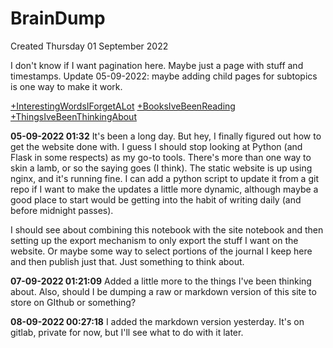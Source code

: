 # BrainDump
Created Thursday 01 September 2022

I don't know if I want pagination here. Maybe just a page with stuff and timestamps. Update 05-09-2022: maybe adding child pages for subtopics is one way to make it work.

[+InterestingWordsIForgetALot](./BrainDump/InterestingWordsIForgetALot.md)
[+BooksIveBeenReading](./BrainDump/BooksIveBeenReading.md)
[+ThingsIveBeenThinkingAbout](./BrainDump/ThingsIveBeenThinkingAbout.md)


**05-09-2022 01:32**
It's been a long day. But hey, I finally figured out how to get the website done with. I guess I should stop looking at Python (and Flask in some respects) as my go-to tools. There's more than one way to skin a lamb, or so the saying goes (I think). The static website is up using nginx, and it's running fine. I can add a python script to update it from a git repo if I want to make the updates a little more dynamic, although maybe a good place to start would be getting into the habit of writing daily (and before midnight passes).
	
I should see about combining this notebook with the site notebook and then setting up the export mechanism to only export the stuff I want on the website. Or maybe some way to select portions of the journal I keep here and then publish just that. Just something to think about.

**07-09-2022 01:21:09**
Added a little more to the things I've been thinking about. Also, should I be dumping a raw or markdown version of this site to store on GIthub or something?

**08-09-2022 00:27:18**
I added the markdown version yesterday. It's on gitlab, private for now, but I'll see what to do with it later.

